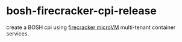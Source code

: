 # bosh-firecracker-cpi-release
create a BOSH cpi using [firecracker microVM](https://firecracker-microvm.github.io/) multi-tenant container services.
